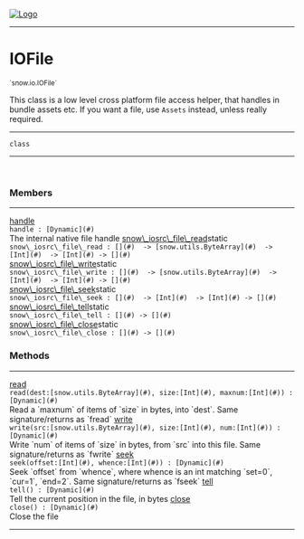 
[![Logo](../../../images/logo.png)](../../../api/index.html)

---



<h1>IOFile</h1>
<small>`snow.io.IOFile`</small>

This class is a low level cross platform file access helper, that handles in bundle assets etc.
    If you want a file, use `Assets` instead, unless really required.

---

`class`

---

&nbsp;
&nbsp;



<h3>Members</h3> <hr/><span class="member apipage">
                <a name="handle"><a class="lift" href="#handle">handle</a></a><div class="clear"></div><code class="signature apipage">handle : [Dynamic](#)</code><br/></span>
            <span class="small_desc_flat">The internal native file handle</span><span class="member apipage">
                <a name="snow_iosrc_file_read"><a class="lift" href="#snow_iosrc_file_read">snow\_iosrc\_file\_read</a></a><span class="inline-block static">static</span><div class="clear"></div><code class="signature apipage">snow\_iosrc\_file\_read : [](#)&nbsp; -&gt; [snow.utils.ByteArray](#)&nbsp; -&gt; [Int](#)&nbsp; -&gt; [Int](#)&nbsp;-&gt; [](#)</code><br/></span>
            <span class="small_desc_flat"></span><span class="member apipage">
                <a name="snow_iosrc_file_write"><a class="lift" href="#snow_iosrc_file_write">snow\_iosrc\_file\_write</a></a><span class="inline-block static">static</span><div class="clear"></div><code class="signature apipage">snow\_iosrc\_file\_write : [](#)&nbsp; -&gt; [snow.utils.ByteArray](#)&nbsp; -&gt; [Int](#)&nbsp; -&gt; [Int](#)&nbsp;-&gt; [](#)</code><br/></span>
            <span class="small_desc_flat"></span><span class="member apipage">
                <a name="snow_iosrc_file_seek"><a class="lift" href="#snow_iosrc_file_seek">snow\_iosrc\_file\_seek</a></a><span class="inline-block static">static</span><div class="clear"></div><code class="signature apipage">snow\_iosrc\_file\_seek : [](#)&nbsp; -&gt; [Int](#)&nbsp; -&gt; [Int](#)&nbsp;-&gt; [](#)</code><br/></span>
            <span class="small_desc_flat"></span><span class="member apipage">
                <a name="snow_iosrc_file_tell"><a class="lift" href="#snow_iosrc_file_tell">snow\_iosrc\_file\_tell</a></a><span class="inline-block static">static</span><div class="clear"></div><code class="signature apipage">snow\_iosrc\_file\_tell : [](#)&nbsp;-&gt; [](#)</code><br/></span>
            <span class="small_desc_flat"></span><span class="member apipage">
                <a name="snow_iosrc_file_close"><a class="lift" href="#snow_iosrc_file_close">snow\_iosrc\_file\_close</a></a><span class="inline-block static">static</span><div class="clear"></div><code class="signature apipage">snow\_iosrc\_file\_close : [](#)&nbsp;-&gt; [](#)</code><br/></span>
            <span class="small_desc_flat"></span>





<h3>Methods</h3> <hr/><span class="method apipage">
            <a name="read"><a class="lift" href="#read">read</a></a> <div class="clear"></div><code class="signature apipage">read(dest:[snow.utils.ByteArray](#)<span></span>, size:[Int](#)<span></span>, maxnum:[Int](#)<span></span>) : [Dynamic](#)</code><br/><span class="small_desc_flat">Read a `maxnum` of items of `size` in bytes, into `dest`. Same signature/returns as `fread`</span>
        </span>
    <span class="method apipage">
            <a name="write"><a class="lift" href="#write">write</a></a> <div class="clear"></div><code class="signature apipage">write(src:[snow.utils.ByteArray](#)<span></span>, size:[Int](#)<span></span>, num:[Int](#)<span></span>) : [Dynamic](#)</code><br/><span class="small_desc_flat">Write `num` of items of `size` in bytes, from `src` into this file. Same signature/returns as `fwrite`</span>
        </span>
    <span class="method apipage">
            <a name="seek"><a class="lift" href="#seek">seek</a></a> <div class="clear"></div><code class="signature apipage">seek(offset:[Int](#)<span></span>, whence:[Int](#)<span></span>) : [Dynamic](#)</code><br/><span class="small_desc_flat">Seek `offset` from `whence`, where whence is an int matching `set=0`, `cur=1`, `end=2`. Same signature/returns as `fseek`</span>
        </span>
    <span class="method apipage">
            <a name="tell"><a class="lift" href="#tell">tell</a></a> <div class="clear"></div><code class="signature apipage">tell() : [Dynamic](#)</code><br/><span class="small_desc_flat">Tell the current position in the file, in bytes</span>
        </span>
    <span class="method apipage">
            <a name="close"><a class="lift" href="#close">close</a></a> <div class="clear"></div><code class="signature apipage">close() : [Dynamic](#)</code><br/><span class="small_desc_flat">Close the file</span>
        </span>
    





---

&nbsp;
&nbsp;
&nbsp;
&nbsp;
